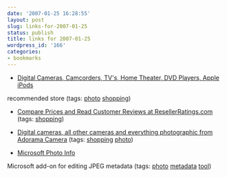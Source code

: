 ```yaml
---
date: '2007-01-25 16:28:55'
layout: post
slug: links-for-2007-01-25
status: publish
title: links for 2007-01-25
wordpress_id: '166'
categories:
- bookmarks
---
```




  * [Digital Cameras, Camcorders, TV's, Home Theater, DVD Players, Apple iPods](http://www.bhphotovideo.com/)




recommended store (tags: [photo](http://del.icio.us/eob/photo) [shopping](http://del.icio.us/eob/shopping))





  * [Compare Prices and Read Customer Reviews at ResellerRatings.com](http://www.resellerratings.com/) (tags: [shopping](http://del.icio.us/eob/shopping))





  * [Digital cameras, all other cameras and everything photographic from Adorama Camera](http://www.adorama.com/) (tags: [shopping](http://del.icio.us/eob/shopping) [photo](http://del.icio.us/eob/photo))





  * [Microsoft Photo Info](http://www.microsoft.com/windowsxp/using/digitalphotography/prophoto/photoinfo.mspx)




Microsoft add-on for editing JPEG metadata (tags: [photo](http://del.icio.us/eob/photo) [metadata](http://del.icio.us/eob/metadata) [tool](http://del.icio.us/eob/tool))






